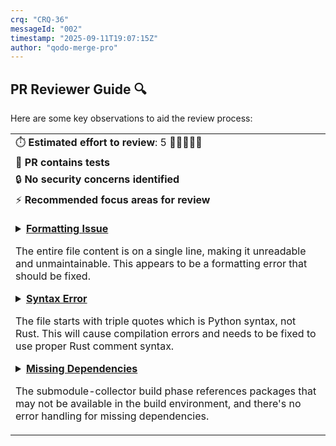 ```yaml
---
crq: "CRQ-36"
messageId: "002"
timestamp: "2025-09-11T19:07:15Z"
author: "qodo-merge-pro"
---
```


## PR Reviewer Guide 🔍

Here are some key observations to aid the review process:

<table>
<tr><td>⏱️&nbsp;<strong>Estimated effort to review</strong>: 5 🔵🔵🔵🔵🔵</td></tr>
<tr><td>🧪&nbsp;<strong>PR contains tests</strong></td></tr>
<tr><td>🔒&nbsp;<strong>No security concerns identified</strong></td></tr>
<tr><td>⚡&nbsp;<strong>Recommended focus areas for review</strong><br><br>

<details><summary><a href='https://github.com/meta-introspector/git-submodules-rs-nix/pull/21/files#diff-e53dfbfffe62ae3c0b411b3938ccffa9fb6a2ecc565f55785ef8daa756631a6bR1-R1'><strong>Formatting Issue</strong></a>

The entire file content is on a single line, making it unreadable and unmaintainable. This appears to be a formatting error that should be fixed.
</summary>

```nix
{description = "Development shell for Rust project";inputs = {nixpkgs.url = "github:NixOS/nixpkgs/nixpkgs-unstable";rust-overlay.url = "github:oxalica/rust-overlay";};outputs = { self, nixpkgs, rust-overlay }:let system = "aarch64-linux"; pkgs = import nixpkgs {inherit system;overlays = [ rust-overlay.overlays.default ];};toolchain = pkgs.rust-bin.nightly.latest;in {devShells.${system}.default = pkgs.mkShell {buildInputs = [toolchain pkgs.git pkgs.pkg-config pkgs.openssl pkgs.valgrind];};};}

```

</details>

<details><summary><a href='https://github.com/meta-introspector/git-submodules-rs-nix/pull/21/files#diff-b8a48c02f53b75052bc23d20df7488207a5b86d7815d3fb29ef0b8b985553ab1R1-R1'><strong>Syntax Error</strong></a>

The file starts with triple quotes which is Python syntax, not Rust. This will cause compilation errors and needs to be fixed to use proper Rust comment syntax.
</summary>

```rust
"""//! This program conceptually outlines a "Grand Unified Search" system in Rust.

```

</details>

<details><summary><a href='https://github.com/meta-introspector/git-submodules-rs-nix/pull/21/files#diff-206b9ce276ab5971a2489d75eb1b12999d4bf3843b7988cbe8d687cfde61dea0R115-R125'><strong>Missing Dependencies</strong></a>

The submodule-collector build phase references packages that may not be available in the build environment, and there's no error handling for missing dependencies.
</summary>

```nix
  buildInputs = [ toolchain pkgs.cargo pkgs.pkg-config pkgs.openssl ]; # Add pkg-config and openssl
  buildPhase = ''
    export CARGO_HOME=$TMPDIR/.cargo
    echo "Building submodule-collector..."
    cargo build --release --package submodule-collector
  '';
  installPhase = ''
    mkdir -p $out/bin
    cp target/release/submodule-collector $out/bin/
  '';
};

```

</details>

</td></tr>
</table>
